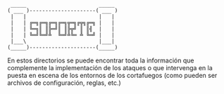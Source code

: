      _____                       _____ 
    ( ___ )---------------------( ___ )
     |   |                       |   | 
     |   | ╔═╗╔═╗╔═╗╔═╗╦═╗╔╦╗╔═╗ |   | 
     |   | ╚═╗║ ║╠═╝║ ║╠╦╝ ║ ║╣  |   | 
     |   | ╚═╝╚═╝╩  ╚═╝╩╚═ ╩ ╚═╝ |   | 
     |___\                       |___| 
    (_____)---------------------(_____)

En estos directorios se puede encontrar toda la información que complemente la implementación de los ataques o que intervenga en la puesta en escena de los entornos de los cortafuegos (como pueden ser archivos de configuración, reglas, etc.)

